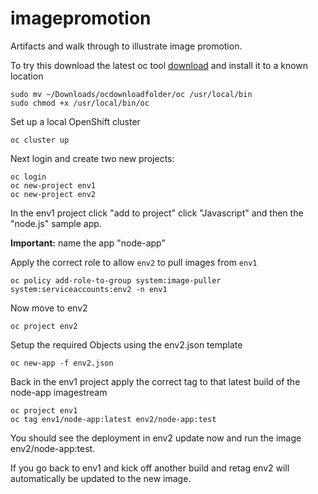 # imagepromotion
Artifacts and walk through to illustrate image promotion.

To try this download the latest oc tool [download](https://github.com/openshift/origin/releases) and install it to a known location

```
sudo mv ~/Downloads/ocdownloadfolder/oc /usr/local/bin
sudo chmod +x /usr/local/bin/oc
```
Set up a local OpenShift cluster

```
oc cluster up
```


Next login and create two new projects:

```
oc login
oc new-project env1
oc new-project env2
```

In the env1 project click "add to project" click "Javascript" and then the "node.js" sample app. 

**Important:** name the app "node-app"

Apply the correct role to allow ```env2``` to pull images from ```env1```
```
oc policy add-role-to-group system:image-puller system:serviceaccounts:env2 -n env1
```

Now move to env2

```
oc project env2
```

Setup the required Objects using the env2.json template

```
oc new-app -f env2.json

```

Back in the env1 project apply the correct tag to that latest build of the node-app imagestream

```
oc project env1
oc tag env1/node-app:latest env2/node-app:test

```

You should see the deployment in env2 update now and run the image env2/node-app:test.

If you go back to env1 and kick off another build and retag env2 will automatically be updated to the new image.



